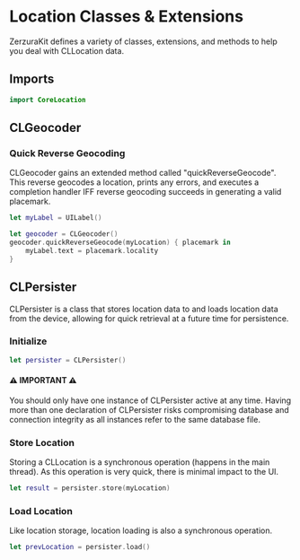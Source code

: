 #  Location Classes & Extensions
ZerzuraKit defines a variety of classes, extensions, and methods to help you deal with CLLocation data.

## Imports
``` swift
import CoreLocation
```

## CLGeocoder

### Quick Reverse Geocoding
CLGeocoder gains an extended method called "quickReverseGeocode". This reverse geocodes a location, prints any errors, and executes a completion handler IFF reverse geocoding succeeds in generating a valid placemark.

``` swift
let myLabel = UILabel()

let geocoder = CLGeocoder()
geocoder.quickReverseGeocode(myLocation) { placemark in
    myLabel.text = placemark.locality 
}
```

## CLPersister
CLPersister is a class that stores location data to and loads location data from the device, allowing for quick retrieval at a future time for persistence.

### Initialize
``` swift
let persister = CLPersister()
```

#### :warning: IMPORTANT :warning: ####
You should only have one instance of CLPersister active at any time. Having more than one declaration of CLPersister risks compromising database and connection integrity as all instances refer to the same database file.

### Store Location
Storing a CLLocation is a synchronous operation (happens in the main thread). As this operation is very quick, there is minimal impact to the UI.
``` swift
let result = persister.store(myLocation)
```

### Load Location
Like location storage, location loading is also a synchronous operation.

``` swift
let prevLocation = persister.load()
```



